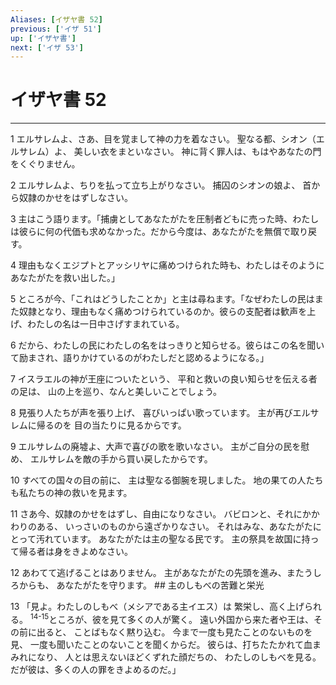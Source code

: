 ```yaml
---
Aliases: [イザヤ書 52]
previous: ['イザ 51']
up: ['イザヤ書']
next: ['イザ 53']
---
```

# イザヤ書 52

***




1 
エルサレムよ、さあ、目を覚まして神の力を着なさい。 聖なる都、シオン（エルサレム）よ、 美しい衣をまといなさい。 神に背く罪人は、もはやあなたの門をくぐりません。 



2 
エルサレムよ、ちりを払って立ち上がりなさい。 捕囚のシオンの娘よ、 首から奴隷のかせをはずしなさい。 



3 
主はこう語ります。「捕虜としてあなたがたを圧制者どもに売った時、わたしは彼らに何の代価も求めなかった。だから今度は、あなたがたを無償で取り戻す。 



4 
理由もなくエジプトとアッシリヤに痛めつけられた時も、わたしはそのようにあなたがたを救い出した。」 



5 
ところが今、「これはどうしたことか」と主は尋ねます。「なぜわたしの民はまた奴隷となり、理由もなく痛めつけられているのか。彼らの支配者は歓声を上げ、わたしの名は一日中さげすまれている。 



6 
だから、わたしの民にわたしの名をはっきりと知らせる。彼らはこの名を聞いて励まされ、語りかけているのがわたしだと認めるようになる。」 



7 
イスラエルの神が王座についたという、 平和と救いの良い知らせを伝える者の足は、 山の上を巡り、なんと美しいことでしょう。 



8 
見張り人たちが声を張り上げ、 喜びいっぱい歌っています。 主が再びエルサレムに帰るのを 目の当たりに見るからです。 



9 
エルサレムの廃墟よ、大声で喜びの歌を歌いなさい。 主がご自分の民を慰め、 エルサレムを敵の手から買い戻したからです。 



10 
すべての国々の目の前に、 主は聖なる御腕を現しました。 地の果ての人たちも私たちの神の救いを見ます。 



11 
さあ今、奴隷のかせをはずし、自由になりなさい。 バビロンと、それにかかわりのある、 いっさいのものから遠ざかりなさい。 それはみな、あなたがたにとって汚れています。 あなたがたは主の聖なる民です。 主の祭具を故国に持って帰る者は身をきよめなさい。 



12 
あわてて逃げることはありません。 主があなたがたの先頭を進み、またうしろからも、 あなたがたを守ります。 ## 主のしもべの苦難と栄光 



13 
「見よ。わたしのしもべ（メシアである主イエス）は 繁栄し、高く上げられる。 <sup class="versenum">14-15</sup>ところが、彼を見て多くの人が驚く。 遠い外国から来た者や王は、その前に出ると、 ことばもなく黙り込む。 今まで一度も見たことのないものを見、 一度も聞いたことのないことを聞くからだ。 彼らは、打ちたたかれて血まみれになり、 人とは思えないほどくずれた顔だちの、 わたしのしもべを見る。 だが彼は、多くの人の罪をきよめるのだ。」
